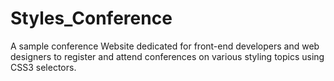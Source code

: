 # Styles_Conference
A sample conference Website dedicated for front-end developers and web designers to register and attend conferences on various styling topics using CSS3 selectors.
